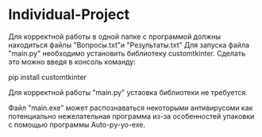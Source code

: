# Individual-Project
Для корректной работы в одной папке с программой должны находиться файлы "Вопросы.txt"и "Результаты.txt"
Для запуска файла "main.py" необходимо установить библиотеку customtkinter. Сделать это можно введя в консоль команду:

pip install customtkinter

Для корректной работы "main.py" устаовка библиотеки не требуется.

Файл "main.exe" может распознаваться некоторыми антивирусоми как потенциально нежелательная программа из-за особенностей упаковки с помощью программы Auto-py-yo-exe.
